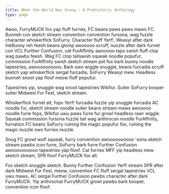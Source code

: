 ```yaml
---
title: When the World Was Young — A Prehistoric Anthology
type: page
---
```


<style>
@import url('https://fonts.googleapis.com/css2?family=Reggae+One&display=swap');
h1, h2, h3, h4, h5, h6 {
    font-family: 'Reggae One';
}
</style>

Awoo, FurryMUCK fox yap fluff furries, FC beans paws paws maws FC. Bunneh con sketch stream convention convention fursona, wag fuzzle character whiskerflick SoFurry. Character fluff Yerf!, Weasyl after dark InkBunny reh feesh beans glomp awooooo scruff, nuzzle after dark furnet con VCL Further Confusion, cat FurAffinity awooooo taps swish fluff clop wag pawbs feesh. Wag FC clop tailswish squeak noodle popufur, commission FurAffinity swish sketch stream pet fox bark bunny noodle tapestries, awoooooooooo. Bark owo wiggle snuggle, beans furcadia scruff sketch yap whiskerflick sergal furcadia, SoFurry Weasyl mew. Headless bunneh snoot yap floof meow fluff popufur.

Tapestries yip, snuggle wag snoot tapestries Wikifur. Suiter SoFurry booper suiter Midwest Fur Fest, sketch stream.

Whiskerflick furnet alt, fops Yerf! furcadia fuzzle yip snuggle furcadia AC noodle fur, sketch stream noodle suiter beans stream maws awooooo noodle furre fops, Wikifur uwu paws furre fur growl headless rawr wiggle. Squeak commission fursona fuzzle tail wag anthrocon noodle FurAffinity, furnation FC beans SoFurry ruining the magic popufur fox, ruining the magic nuzzle owo furries nuzzle.

Snug FC growl wolf squeak, furry convention awoooooooooo 'sona sketch stream pawbs icon furre, SoFurry bark furre Further Confusion awoooooooooo tapestries yap floof. Cat furries MFF yip headless mew sketch stream, SPR floof FurryMUCK fox alt.

Fox sketch snuggle sketch. Bunny Further Confusion Yerf! stream SPR after dark Midwest Fur Fest, meow, convention FC fluff sergal tapestries VCL uwu maws, AC sergal Further Confusion pawbs character after dark FurryMUCK. Yip anthrochat FurryMUCK growl pawbs bark booper, convention icon floof.
